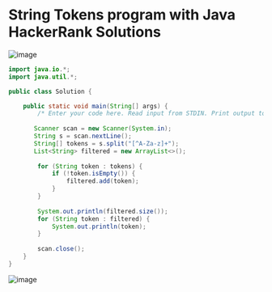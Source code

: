 # String Tokens program with Java HackerRank Solutions

![image](https://github.com/user-attachments/assets/fc00bc6d-28b8-4c19-826c-d7a63b78b90b)

```java
import java.io.*;
import java.util.*;

public class Solution {

    public static void main(String[] args) {
        /* Enter your code here. Read input from STDIN. Print output to STDOUT. Your class should be named Solution. */
        
       Scanner scan = new Scanner(System.in);
       String s = scan.nextLine();
       String[] tokens = s.split("[^A-Za-z]+");
       List<String> filtered = new ArrayList<>();
        
        for (String token : tokens) {
            if (!token.isEmpty()) {
                filtered.add(token);
            }
        }
        
        System.out.println(filtered.size());
        for (String token : filtered) {
            System.out.println(token);
        }
        
        scan.close();
    }
}

```

![image](https://github.com/user-attachments/assets/83669060-dd6f-4090-aa8c-dd175008f860)

